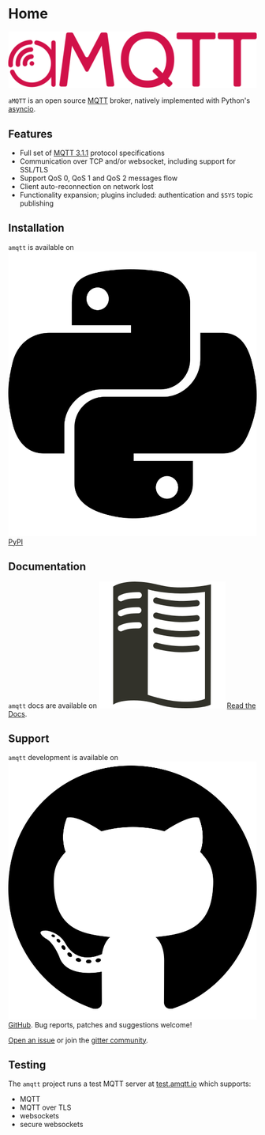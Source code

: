 # Home

![assets/amqtt.svg](assets/amqtt.svg)

`aMQTT` is an open source [MQTT](http://www.mqtt.org) broker, natively implemented with Python's [asyncio](https://docs.python.org/3/library/asyncio.html).

## Features

- Full set of [MQTT 3.1.1](http://docs.oasis-open.org/mqtt/mqtt/v3.1.1/os/mqtt-v3.1.1-os.html) protocol specifications
- Communication over TCP and/or websocket, including support for SSL/TLS
- Support QoS 0, QoS 1 and QoS 2 messages flow
- Client auto-reconnection on network lost
- Functionality expansion; plugins included: authentication and `$SYS` topic publishing

## Installation

`amqtt` is available on ![pypi](assets/python.svg) [PyPI](https://pypi.python.org/pypi/amqtt)

## Documentation

`amqtt` docs are available on ![readthedocs](assets/readthedocs.svg) [Read the Docs](http://amqtt.readthedocs.org/).

## Support

`amqtt` development is available on ![github](assets/github.svg) [GitHub](https://github.com/Yakifo/amqtt). Bug reports, patches and suggestions welcome!

[Open an issue](https://github.com/Yakifo/amqtt/issues/new) or join the [gitter community](https://gitter.im/amqtt/community).

## Testing

The `amqtt` project runs a test MQTT server at [test.amqtt.io](https://test.amqtt.io) which supports:

- MQTT
- MQTT over TLS
- websockets
- secure websockets